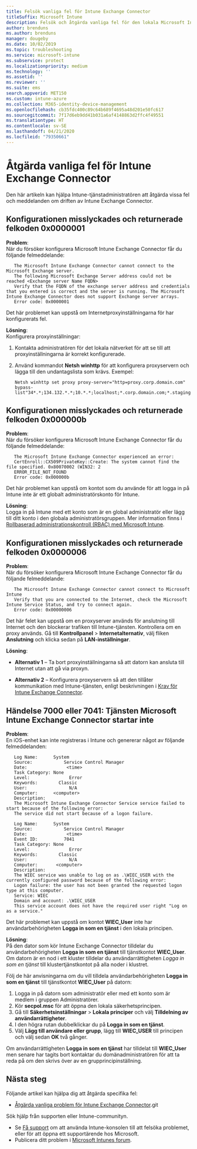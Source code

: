```yaml
---
title: Felsök vanliga fel för Intune Exchange Connector
titleSuffix: Microsoft Intune
description: Felsök och åtgärda vanliga fel för den lokala Microsoft Intune Exchange Connector
author: brenduns
ms.author: brenduns
manager: dougeby
ms.date: 10/02/2019
ms.topic: troubleshooting
ms.service: microsoft-intune
ms.subservice: protect
ms.localizationpriority: medium
ms.technology: ''
ms.assetid: ''
ms.reviewer: ''
ms.suite: ems
search.appverid: MET150
ms.custom: intune-azure
ms.collection: M365-identity-device-management
ms.openlocfilehash: cb35fdc400c89c64b689f4695a48d201e50fc617
ms.sourcegitcommit: 7f17d6eb9dd41b031a6af4148863d2ffc4f49551
ms.translationtype: HT
ms.contentlocale: sv-SE
ms.lasthandoff: 04/21/2020
ms.locfileid: "79350661"
---
```

# <a name="resolve-common-errors-for-the-intune-exchange-connector"></a>Åtgärda vanliga fel för Intune Exchange Connector

Den här artikeln kan hjälpa Intune-tjänstadministratören att åtgärda vissa fel och meddelanden om driften av Intune Exchange Connector.  

## <a name="configuration-failed-and-returned-error-code-0x0000001"></a>Konfigurationen misslyckades och returnerade felkoden 0x0000001

**Problem**:  
När du försöker konfigurera Microsoft Intune Exchange Connector får du följande felmeddelande:

```
   The Microsoft Intune Exchange Connector cannot connect to the Microsoft Exchange server.  
   The following Microsoft Exchange Server address could not be reached <Exchange server Name FQDN>  
   Verify that the FQDN of the exchange server address and credentials that you entered is correct and the server is running. The Microsoft Intune Exchange Connector does not support Exchange server arrays.  
   Error code: 0x0000001  
```

Det här problemet kan uppstå om Internetproxyinställningarna för har konfigurerats fel.

**Lösning**:  
Konfigurera proxyinställningar:
1. Kontakta administratören för det lokala nätverket för att se till att proxyinställningarna är korrekt konfigurerade. 
2. Använd kommandot **Netsh winhttp** för att konfigurera proxyservern och lägga till den undantagslista som krävs. Exempel:  

   ```
   Netsh winhttp set proxy proxy-server="http=proxy.corp.domain.com" bypass-list"34*.*;134.132.*.*;10.*.*;localhost;*.corp.domain.com;*.staging.domain.com"
   ```

## <a name="configuration-failed-and-returned-error-code-0x000000b"></a>Konfigurationen misslyckades och returnerade felkoden 0x000000b   

**Problem**:  
När du försöker konfigurera Microsoft Intune Exchange Connector får du följande felmeddelande:  

```
   The Microsoft Intune Exchange Connector experienced an error:  
   CertEnroll::CX509PrivateKey::Create: The system cannot find the file specified. 0x80070002 (WIN32: 2  
   ERROR_FILE_NOT_FOUND  
   Error code: 0x000000b  
```
Det här problemet kan uppstå om kontot som du använde för att logga in på Intune inte är ett globalt administratörskonto för Intune.

**Lösning**:  
Logga in på Intune med ett konto som är en global administratör eller lägg till ditt konto i den globala administratörsgruppen. Mer information finns i [Rollbaserad administrationskontroll (RBAC) med Microsoft Intune](../fundamentals/role-based-access-control.md).

## <a name="configuration-failed-and-returned-error-code-0x0000006"></a>Konfigurationen misslyckades och returnerade felkoden 0x0000006

**Problem**:  
När du försöker konfigurera Microsoft Intune Exchange Connector får du följande felmeddelande:  

```  
   The Microsoft Intune Exchange Connector cannot connect to Microsoft Intune  
   Verify that you are connected to the Internet, check the Microsoft Intune Service Status, and try to connect again.  
   Error code: 0x00000006  
```  
Det här felet kan uppstå om en proxyserver används för anslutning till Internet och den blockerar trafiken till Intune-tjänsten. Kontrollera om en proxy används. Gå till **Kontrollpanel** > **Internetalternativ**, välj fliken **Anslutning** och klicka sedan på **LAN-inställningar**.

**Lösning**:  

- **Alternativ 1** – Ta bort proxyinställningarna så att datorn kan ansluta till Internet utan att gå via proxyn.  

- **Alternativ 2** – Konfigurera proxyservern så att den tillåter kommunikation med Intune-tjänsten, enligt beskrivningen i [Krav för Intune Exchange Connector](exchange-connector-install.md#intune-exchange-connector-requirements).



## <a name="event-7000-or-7041-microsoft-intune-exchange-connector-service-wont-start"></a>Händelse 7000 eller 7041: Tjänsten Microsoft Intune Exchange Connector startar inte

**Problem**:  
En iOS-enhet kan inte registreras i Intune och genererar något av följande felmeddelanden:  

```  
   Log Name:      System
   Source:            Service Control Manager
   Date:               <time>
   Task Category: None
   Level:               Error
   Keywords:        Classic
   User:                N/A
   Computer:      <computer>
   Description:
   The Microsoft Intune Exchange Connector Service service failed to start because of the following error:  
   The service did not start because of a logon failure.
```  

```  
   Log Name:      System
   Source:            Service Control Manager
   Date:               <time>
   Event ID:          7041
   Task Category: None
   Level:               Error   
   Keywords:        Classic
   User:                N/A
   Computer:       <computer>
   Description:
   The WIEC service was unable to log on as .\WIEC_USER with the currently configured password because of the following error:
   Logon failure: the user has not been granted the requested logon type at this computer.
   Service: WIEC
   Domain and account: .\WIEC_USER
   This service account does not have the required user right "Log on as a service."  
```
Det här problemet kan uppstå om kontot **WIEC_User** inte har användarbehörigheten **Logga in som en tjänst** i den lokala principen.

**Lösning**:  
På den dator som kör Intune Exchange Connector tilldelar du användarbehörigheten **Logga in som en tjänst** till tjänstkontot **WIEC_User**. Om datorn är en nod i ett kluster tilldelar du användarrättigheten *Logga in som en tjänst* till klustertjänstkontot på alla noder i klustret.  

Följ de här anvisningarna om du vill tilldela användarbehörigheten **Logga in som en tjänst** till tjänstkontot **WIEC_User** på datorn:

1. Logga in på datorn som administratör eller med ett konto som är medlem i gruppen Administratörer.
2. Kör **secpol.msc** för att öppna den lokala säkerhetsprincipen.
3. Gå till **Säkerhetsinställningar** > **Lokala principer** och välj **Tilldelning av användarrättigheter**.
4. I den högra rutan dubbelklickar du på **Logga in som en tjänst**.
5. Välj **Lägg till användare eller grupp**, lägg till **WIEC_USER** till principen och välj sedan **OK** två gånger.

Om användarrättigheten **Logga in som en tjänst** har tilldelat till **WIEC_User** men senare har tagits bort kontaktar du domänadministratören för att ta reda på om den skrivs över av en grupprincipinställning.  

## <a name="next-steps"></a>Nästa steg  

Följande artikel kan hjälpa dig att åtgärda specifika fel:
- [Åtgärda vanliga problem för Intune Exchange Connector](troubleshoot-exchange-connector-common-problems.md).git 

Sök hjälp från supporten eller Intune-communityn.
- Se [Få support](../fundamentals/get-support.md) om att använda Intune-konsolen till att felsöka problemet, eller för att öppna ett supportärende hos Microsoft. 
- Publicera ditt problem i [Microsoft Intunes forum](https://social.technet.microsoft.com/Forums/en-US/home?forum=microsoftintuneprod).  
